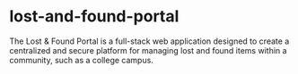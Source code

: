 # lost-and-found-portal
The Lost &amp; Found Portal is a full-stack web application designed to create a centralized and secure platform for managing lost and found items within a community, such as a college campus. 

